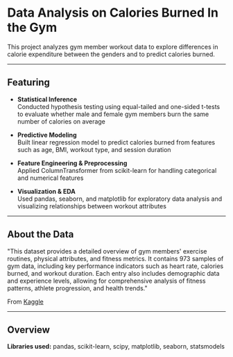 # Data Analysis on Calories Burned In the Gym

This project analyzes gym member workout data to explore differences in calorie expenditure between the genders and to predict calories burned.

---

## Featuring

- **Statistical Inference**  
  Conducted hypothesis testing using equal-tailed and one-sided t-tests to evaluate whether male and female gym members burn the same number of calories on average

- **Predictive Modeling**  
  Built linear regression model to predict calories burned from features such as age, BMI, workout type, and session duration

- **Feature Engineering & Preprocessing**  
  Applied ColumnTransformer from scikit-learn for handling categorical and numerical features

- **Visualization & EDA**  
  Used pandas, seaborn, and matplotlib for exploratory data analysis and visualizing relationships between workout attributes

---

## About the Data
"This dataset provides a detailed overview of gym members' exercise routines, physical attributes, and fitness metrics. It contains 973 
samples of gym data, including key performance indicators such as heart rate, calories burned, and workout duration. Each entry also 
includes demographic data and experience levels, allowing for comprehensive analysis of fitness patterns, athlete progression, and 
health trends."

From [Kaggle](https://www.kaggle.com/datasets/valakhorasani/gym-members-exercise-dataset)

---

## Overview

**Libraries used:**
pandas, scikit-learn, scipy, matplotlib, seaborn, statsmodels

